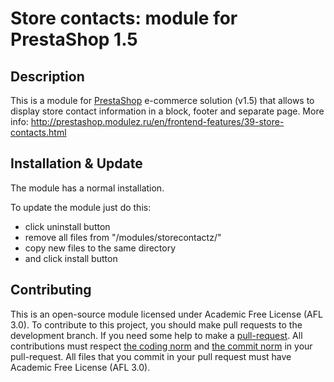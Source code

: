 Store contacts: module for PrestaShop 1.5
======

Description
------------
This is a module for [PrestaShop][4] e-commerce solution (v1.5) that allows to display store contact information in a block, footer and separate page.
More info: http://prestashop.modulez.ru/en/frontend-features/39-store-contacts.html

Installation & Update
------------
The module has a normal installation.

To update the module just do this:
 - click uninstall button
 - remove all files from "/modules/storecontactz/"
 - copy new files to the same directory
 - and click install button

Contributing
------------
This is an open-source module licensed under Academic Free License (AFL 3.0).
To contribute to this project, you should make pull requests to the development branch.
If you need some help to make a [pull-request][1].
All contributions must respect [the coding norm][2] and [the commit norm][3] in your pull-request.
All files that you commit in your pull request must have Academic Free License (AFL 3.0).

[1]: https://help.github.com/articles/using-pull-requests/
[2]: http://doc.prestashop.com/display/PS15/Coding+Standards
[3]: http://doc.prestashop.com/display/PS15/How+to+write+a+commit+message
[4]: http://prestashop.com/